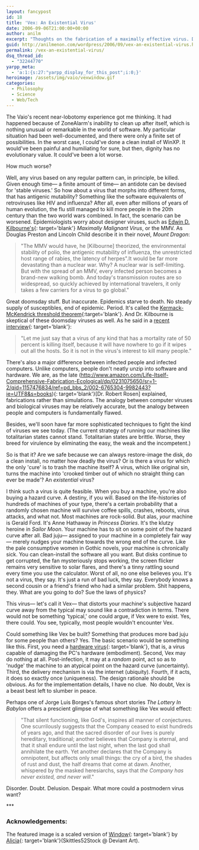 ```yaml
---
layout: fancypost
id: 18
title: 'Vex: An Existential Virus'
date: 2006-09-06T21:00:00+00:00
author: anilm
excerpt: "Thoughts on the fabrication of a maximally effective virus. Don't try this at home."
guid: http://anilmenon.com/wordpress/2006/09/vex-an-existential-virus.html
permalink: /vex-an-existential-virus/
dsq_thread_id:
  - "32244770"
yarpp_meta:
  - 'a:1:{s:27:"yarpp_display_for_this_post";i:0;}'
heroimage: /assets/img/vaio/vexwindow.gif
categories:
  - Philosophy
  - Science
  - Web/Tech
---
```

The Vaio's recent near-lobotomy experience got me thinking. It had happened because of ZoneAlarm's inability to clean up after itself, which is nothing unusual or remarkable in the world of software. My particular situation had been well-documented, and there were only a finite set of possibilities. In the worst case, I could've done a clean install of WinXP. It would've been painful and humiliating for sure, but then, dignity has no evolutionary value. It could've been a lot worse.

How much worse?

Well, any virus based on any regular pattern can, in principle, be killed. Given enough time&mdash; a finite amount of time&mdash; an antidote can be devised for 'stable viruses.' So how about a virus that morphs into different forms, that has antigenic mutability? Something like the software equivalents of retroviruses like HIV and influenza? After all, even after millions of years of human evolution, the flu still managed to kill more people in the 20th century than the two world wars combined. In fact, the scenario can be worsened. Epidemiologists worry about designer viruses, such as [Edwin D. Kilbourne's](http://www.med.yale.edu/intmed/hummed/yjhm/poetry/ekilbourne.htm){: target='blank'} _Maximally Malignant Virus_, or the MMV. As Douglas Preston and Lincoln Child describe it in their novel, _Mount Dragon_:

>"The MMV would have, he [Kilbourne] theorized, the environmental stability of polio, the antigenic mutability of influenza, the unrestricted host range of rabies, the latency of herpes".It would be far more devastating than a nuclear war. Why? A nuclear war is self-limiting. But with the spread of an MMV, every infected person becomes a brand-new walking bomb. And today's transmission routes are so widespread, so quickly achieved by international travelers, it only takes a few carriers for a virus to go global."

Great doomsday stuff. But inaccurate. Epidemics starve to death. No steady supply of susceptibles, end of epidemic. Period. It's called the [Kermack-McKendrick threshold theorem](http://mathworld.wolfram.com/Kermack-McKendrickModel.html){:target='blank'}. And Dr. Kilbourne is skeptical of these doomsday viruses as well. As he said in a [recent interview](http://www.multinationalmonitor.org/mm2006/032006/interview-kilbourne.html){: target='blank'}:

>"Let me just say that a virus of any kind that has a mortality rate of 50 percent is killing itself, because it will have nowhere to go if it wipes out all the hosts. So it is not in the virus's interest to kill many people."

There's also a major difference between infected people and infected computers. Unlike computers, people don't neatly unzip into software and hardware. We are, as the late (http://www.amazon.com/Life-Itself-Comprehensive-Fabrication-Ecological/dp/0231075650/sr=1-2/qid=1157476834/ref=pd_bbs_2/002-6765304-9982443?ie=UTF8&s=books){: target='blank'}[Dr. Robert Rosen] explained, fabrications rather than simulations. The analogy between computer viruses and biological viruses may be relatively accurate, but the analogy between people and computers is fundamentally flawed.

Besides, we'll soon have far more sophisticated techniques to fight the kind of viruses we see today. (The current strategy of running our machines like totalitarian states cannot stand. Totalitarian states are brittle. Worse, they breed for virulence by eliminating the easy, the weak and the incompetent.)

So is that it? Are we safe because we can always restore-image the disk, do a clean install, no matter how deadly the virus? Or is there a virus for which the only 'cure' is to trash the machine itself? A virus, which like original sin, turns the machine into 'crooked timber out of which no straight thing can ever be made'? An _existential_ virus?

I think such a virus is quite feasible. When you buy a machine, you're also buying a hazard curve. A destiny, if you will. Based on the life-histories of hundreds of machines of your type, there's a certain probability that a randomly chosen machine will survive coffee spills, crashes, reboots, virus attacks, and what not. Most machines are rock-solid. But alas, _your_ machine is Gerald Ford. It's Anne Hathaway in _Princess Diaries_. It's the klutzy heroine in _Sailor Moon_. Your machine has to sit on some point of the hazard curve after all. Bad juju&mdash; assigned to your machine in a completely fair way&mdash; merely nudges your machine towards the wrong end of the curve. Like the pale consumptive women in Gothic novels, your machine is chronically sick. You can clean-install the software all you want. But disks continue to get corrupted, the fan mysteriously stops working, the screen flicker remains very sensitive to solar flares, and there's a tinny rattling sound every time you use the calculator. Worst of all, no one else believes you. It's not a virus, they say. It's just a run of bad luck, they say. Everybody knows a second cousin or a friend's friend who had a similar problem. Shit happens, they. What are you going to do? Sue the laws of physics?

This virus&mdash; let's call it Vex&mdash; that distorts your machine's subjective hazard curve away from the typical may sound like a contradiction in terms. There would not be something 'typical,' one could argue, if Vex were to exist. Yes, there could. You see, typically, most people wouldn't encounter Vex.

Could something like Vex be built? Something that produces more bad juju for some people than others? Yes. The basic scenario would be something like this. First, you need a [hardware virus](http://www.cnn.com/TECH/computing/9807/22/hardvirus.idg/){: target='blank'}, that is, a virus capable of damaging the PC's hardware (embodiment). Second, Vex may do nothing at all. Post-infection, it may at a _random_ point, act so as to 'nudge' the machine to an atypical point on the hazard curve (uncertainty). Third, the delivery mechanism is via the internet (ubiquity). Fourth, if it acts, it does so exactly once (uniqueness). The design rationale should be obvious. As for the implementation details, I have no clue.  No doubt, Vex is a beast best left to slumber in peace.

Perhaps one of Jorge Luis Borges's famous short stories _The Lottery In Babylon_ offers a prescient glimpse of what something like Vex would effect:

>"That silent functioning, like God's, inspires all manner of conjectures. One scurrilously suggests that the Company ceased to exist hundreds of years ago, and that the sacred disorder of our lives is purely hereditary, traditional; another believes that Company is eternal, and that it shall endure until the last night, when the last god shall annihilate the earth. Yet another declares that the Company is omnipotent, but affects only small things: the cry of a bird, the shades of rust and dust, the half dreams that come at dawn. Another, whispered by the masked heresiarchs, says that _the Company has never existed, and never will_."

Disorder. Doubt. Delusion. Despair. What more could a postmodern virus want?

\*\*\*

### Acknowledgements:

The featured image is a scaled version of [Window](http://skittles52stock.deviantart.com/art/Window-53848960){: target='blank'} by [Alicia](http://skittles52stock.deviantart.com/){: target='blank'}(Skittles52Stock @ Deviant Art).

